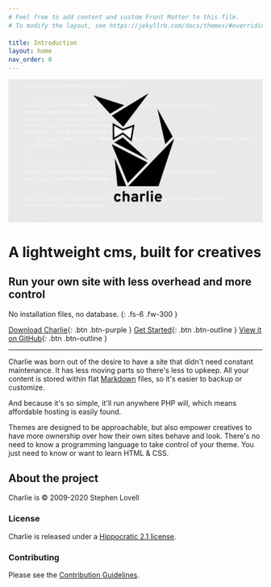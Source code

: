 ```yaml
---
# Feel free to add content and custom Front Matter to this file.
# To modify the layout, see https://jekyllrb.com/docs/themes/#overriding-theme-defaults

title: Introduction
layout: home
nav_order: 0
---
```


![charlie logo](/assets/images/charlie_graphic-01.png)

# A lightweight cms, built for creatives
## Run your own site with less overhead and more control


No installation files, no database.
{: .fs-6 .fw-300 }  

[Download Charlie](https://github.com/StephenLovell/charlie/releases/tag/v1.0.0-beta){: .btn .btn-purple } [Get Started](/getting-started/){: .btn .btn-outline } [View it on GitHub](https://github.com/StephenLovell/charlie){: .btn .btn-outline }

<hr />

Charlie was born out of the desire to have a site that didn't need constant maintenance. It has less moving parts so there's less to upkeep. All your content is stored within flat [Markdown](https://daringfireball.net/projects/markdown/syntax) files, so it's easier to backup or customize.

And because it's so simple, it'll run anywhere PHP will, which means affordable hosting is easily found.

Themes are designed to be approachable, but also empower creatives to have more ownership over how their own sites behave and look. There's no need to know a programming language to take control of your theme. You just need to know or want to learn HTML & CSS.

## About the project

Charlie is &copy; 2009-2020 Stephen Lovell

### License

Charlie is released under a [Hippocratic 2.1 license](https://github.com/StephenLovell/charlie/blob/master/LICENSE.md).

### Contributing

Please see the [Contribution Guidelines](https://github.com/StephenLovell/charlie/blob/master/CONTRIBUTING.md).
